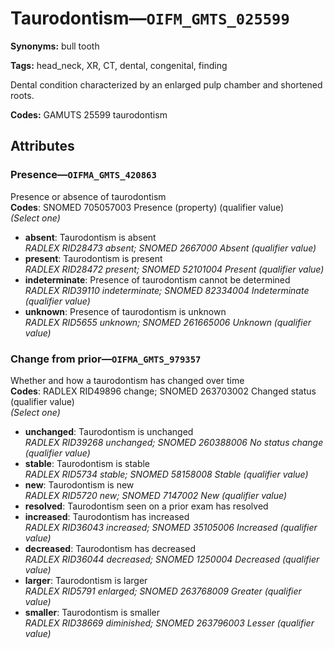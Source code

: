 # Taurodontism—`OIFM_GMTS_025599`

**Synonyms:** bull tooth

**Tags:** head_neck, XR, CT, dental, congenital, finding

Dental condition characterized by an enlarged pulp chamber and shortened roots.

**Codes:** GAMUTS 25599 taurodontism

## Attributes

### Presence—`OIFMA_GMTS_420863`

Presence or absence of taurodontism  
**Codes**: SNOMED 705057003 Presence (property) (qualifier value)  
*(Select one)*

- **absent**: Taurodontism is absent  
_RADLEX RID28473 absent; SNOMED 2667000 Absent (qualifier value)_
- **present**: Taurodontism is present  
_RADLEX RID28472 present; SNOMED 52101004 Present (qualifier value)_
- **indeterminate**: Presence of taurodontism cannot be determined  
_RADLEX RID39110 indeterminate; SNOMED 82334004 Indeterminate (qualifier value)_
- **unknown**: Presence of taurodontism is unknown  
_RADLEX RID5655 unknown; SNOMED 261665006 Unknown (qualifier value)_

### Change from prior—`OIFMA_GMTS_979357`

Whether and how a taurodontism has changed over time  
**Codes**: RADLEX RID49896 change; SNOMED 263703002 Changed status (qualifier value)  
*(Select one)*

- **unchanged**: Taurodontism is unchanged  
_RADLEX RID39268 unchanged; SNOMED 260388006 No status change (qualifier value)_
- **stable**: Taurodontism is stable  
_RADLEX RID5734 stable; SNOMED 58158008 Stable (qualifier value)_
- **new**: Taurodontism is new  
_RADLEX RID5720 new; SNOMED 7147002 New (qualifier value)_
- **resolved**: Taurodontism seen on a prior exam has resolved  
- **increased**: Taurodontism has increased  
_RADLEX RID36043 increased; SNOMED 35105006 Increased (qualifier value)_
- **decreased**: Taurodontism has decreased  
_RADLEX RID36044 decreased; SNOMED 1250004 Decreased (qualifier value)_
- **larger**: Taurodontism is larger  
_RADLEX RID5791 enlarged; SNOMED 263768009 Greater (qualifier value)_
- **smaller**: Taurodontism is smaller  
_RADLEX RID38669 diminished; SNOMED 263796003 Lesser (qualifier value)_